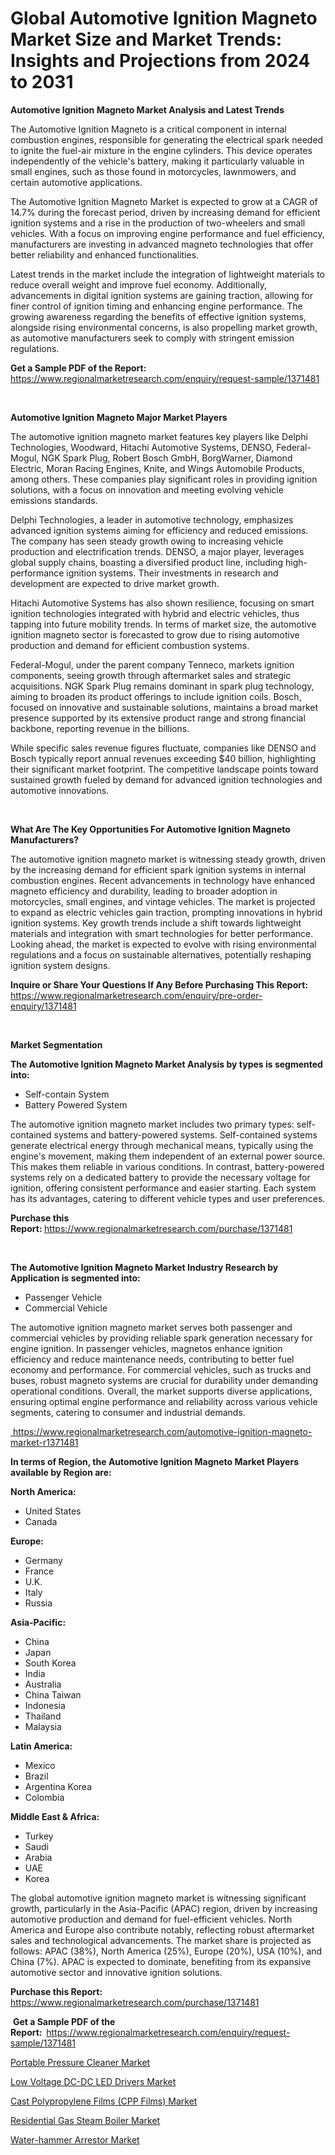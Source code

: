 <p><h1>Global Automotive Ignition Magneto Market Size and Market Trends: Insights and Projections from 2024 to 2031</h1></p><p><strong>Automotive Ignition Magneto Market Analysis and Latest Trends</strong></p>
<p><p>The Automotive Ignition Magneto is a critical component in internal combustion engines, responsible for generating the electrical spark needed to ignite the fuel-air mixture in the engine cylinders. This device operates independently of the vehicle's battery, making it particularly valuable in small engines, such as those found in motorcycles, lawnmowers, and certain automotive applications. </p><p>The Automotive Ignition Magneto Market is expected to grow at a CAGR of 14.7% during the forecast period, driven by increasing demand for efficient ignition systems and a rise in the production of two-wheelers and small vehicles. With a focus on improving engine performance and fuel efficiency, manufacturers are investing in advanced magneto technologies that offer better reliability and enhanced functionalities.</p><p>Latest trends in the market include the integration of lightweight materials to reduce overall weight and improve fuel economy. Additionally, advancements in digital ignition systems are gaining traction, allowing for finer control of ignition timing and enhancing engine performance. The growing awareness regarding the benefits of effective ignition systems, alongside rising environmental concerns, is also propelling market growth, as automotive manufacturers seek to comply with stringent emission regulations.</p></p>
<p><strong>Get a Sample PDF of the Report:&nbsp;</strong> <a href="https://www.regionalmarketresearch.com/enquiry/request-sample/1371481">https://www.regionalmarketresearch.com/enquiry/request-sample/1371481</a></p>
<p>&nbsp;</p>
<p><strong>Automotive Ignition Magneto Major Market Players</strong></p>
<p><p>The automotive ignition magneto market features key players like Delphi Technologies, Woodward, Hitachi Automotive Systems, DENSO, Federal-Mogul, NGK Spark Plug, Robert Bosch GmbH, BorgWarner, Diamond Electric, Moran Racing Engines, Knite, and Wings Automobile Products, among others. These companies play significant roles in providing ignition solutions, with a focus on innovation and meeting evolving vehicle emissions standards.</p><p>Delphi Technologies, a leader in automotive technology, emphasizes advanced ignition systems aiming for efficiency and reduced emissions. The company has seen steady growth owing to increasing vehicle production and electrification trends. DENSO, a major player, leverages global supply chains, boasting a diversified product line, including high-performance ignition systems. Their investments in research and development are expected to drive market growth.</p><p>Hitachi Automotive Systems has also shown resilience, focusing on smart ignition technologies integrated with hybrid and electric vehicles, thus tapping into future mobility trends. In terms of market size, the automotive ignition magneto sector is forecasted to grow due to rising automotive production and demand for efficient combustion systems.</p><p>Federal-Mogul, under the parent company Tenneco, markets ignition components, seeing growth through aftermarket sales and strategic acquisitions. NGK Spark Plug remains dominant in spark plug technology, aiming to broaden its product offerings to include ignition coils. Bosch, focused on innovative and sustainable solutions, maintains a broad market presence supported by its extensive product range and strong financial backbone, reporting revenue in the billions.</p><p>While specific sales revenue figures fluctuate, companies like DENSO and Bosch typically report annual revenues exceeding $40 billion, highlighting their significant market footprint. The competitive landscape points toward sustained growth fueled by demand for advanced ignition technologies and automotive innovations.</p></p>
<p>&nbsp;</p>
<p><strong>What Are The Key Opportunities For Automotive Ignition Magneto Manufacturers?</strong></p>
<p><p>The automotive ignition magneto market is witnessing steady growth, driven by the increasing demand for efficient spark ignition systems in internal combustion engines. Recent advancements in technology have enhanced magneto efficiency and durability, leading to broader adoption in motorcycles, small engines, and vintage vehicles. The market is projected to expand as electric vehicles gain traction, prompting innovations in hybrid ignition systems. Key growth trends include a shift towards lightweight materials and integration with smart technologies for better performance. Looking ahead, the market is expected to evolve with rising environmental regulations and a focus on sustainable alternatives, potentially reshaping ignition system designs.</p></p>
<p><strong>Inquire or Share Your Questions If Any Before Purchasing This Report:</strong> <a href="https://www.regionalmarketresearch.com/enquiry/pre-order-enquiry/1371481">https://www.regionalmarketresearch.com/enquiry/pre-order-enquiry/1371481</a></p>
<p>&nbsp;</p>
<p><strong>Market Segmentation</strong></p>
<p><strong>The Automotive Ignition Magneto Market Analysis by types is segmented into:</strong></p>
<p><ul><li>Self-contain System</li><li>Battery Powered System</li></ul></p>
<p><p>The automotive ignition magneto market includes two primary types: self-contained systems and battery-powered systems. Self-contained systems generate electrical energy through mechanical means, typically using the engine's movement, making them independent of an external power source. This makes them reliable in various conditions. In contrast, battery-powered systems rely on a dedicated battery to provide the necessary voltage for ignition, offering consistent performance and easier starting. Each system has its advantages, catering to different vehicle types and user preferences.</p></p>
<p><strong>Purchase this Report:&nbsp;</strong><a href="https://www.regionalmarketresearch.com/purchase/1371481">https://www.regionalmarketresearch.com/purchase/1371481</a></p>
<p>&nbsp;</p>
<p><strong>The Automotive Ignition Magneto Market Industry Research by Application is segmented into:</strong></p>
<p><ul><li>Passenger Vehicle</li><li>Commercial Vehicle</li></ul></p>
<p><p>The automotive ignition magneto market serves both passenger and commercial vehicles by providing reliable spark generation necessary for engine ignition. In passenger vehicles, magnetos enhance ignition efficiency and reduce maintenance needs, contributing to better fuel economy and performance. For commercial vehicles, such as trucks and buses, robust magneto systems are crucial for durability under demanding operational conditions. Overall, the market supports diverse applications, ensuring optimal engine performance and reliability across various vehicle segments, catering to consumer and industrial demands.</p></p>
<p><a href="https://www.regionalmarketresearch.com/automotive-ignition-magneto-market-r1371481">&nbsp;https://www.regionalmarketresearch.com/automotive-ignition-magneto-market-r1371481</a></p>
<p><strong>In terms of Region, the Automotive Ignition Magneto Market Players available by Region are:</strong></p>
<p>
    <p> <strong> North America: </strong>
        <ul>
            <li>United States</li>
            <li>Canada</li>
        </ul>
        </p> 
    <p> <strong> Europe: </strong>
        <ul>
            <li>Germany</li>
            <li>France</li>
            <li>U.K.</li>
            <li>Italy</li>
            <li>Russia</li>
        </ul>
        </p> 
    <p> <strong> Asia-Pacific: </strong>
        <ul>
            <li>China</li>
            <li>Japan</li>
            <li>South Korea</li>
            <li>India</li>
            <li>Australia</li>
            <li>China Taiwan</li>
            <li>Indonesia</li>
            <li>Thailand</li>
            <li>Malaysia</li>
        </ul>
        </p> 
    <p> <strong> Latin America: </strong>
        <ul>
            <li>Mexico</li>
            <li>Brazil</li>
            <li>Argentina Korea</li>
            <li>Colombia</li>
        </ul>
        </p> 
    <p> <strong> Middle East & Africa: </strong>
        <ul>
            <li>Turkey</li>
            <li>Saudi</li>
            <li>Arabia</li>
            <li>UAE</li>
            <li>Korea</li>
        </ul>
    </p>
    </p>
<p><p>The global automotive ignition magneto market is witnessing significant growth, particularly in the Asia-Pacific (APAC) region, driven by increasing automotive production and demand for fuel-efficient vehicles. North America and Europe also contribute notably, reflecting robust aftermarket sales and technological advancements. The market share is projected as follows: APAC (38%), North America (25%), Europe (20%), USA (10%), and China (7%). APAC is expected to dominate, benefiting from its expansive automotive sector and innovative ignition solutions.</p></p>
<p><strong>Purchase this Report: </strong><a href="https://www.regionalmarketresearch.com/purchase/1371481">https://www.regionalmarketresearch.com/purchase/1371481</a></p>
<p>&nbsp;<strong>Get a Sample PDF of the Report:&nbsp;&nbsp;</strong><a href="https://www.regionalmarketresearch.com/enquiry/request-sample/1371481">https://www.regionalmarketresearch.com/enquiry/request-sample/1371481</a></p>
<p><strong></strong></p>
<p><p><a href="https://www.linkedin.com/pulse/portable-pressure-cleaner-market-trends-analysis--qr5re?trackingId=shu7qpPYQn63fg%2BrPVuPqw%3D%3D">Portable Pressure Cleaner Market</a></p><p><a href="https://medium.com/@uyjtuy6/global-low-voltage-dc-dc-led-drivers-market-sector-types-applications-market-player-strategies-06aa985fb4a2?postPublishedType=repub">Low Voltage DC-DC LED Drivers Market</a></p><p><a href="https://issuu.com/reportprime-2/docs/cast-polypropylene-films-cpp-films-_ac797bff417b9c">Cast Polypropylene Films (CPP Films) Market</a></p><p><a href="https://www.linkedin.com/pulse/future-residential-gas-steam-boiler-market-global-forecast-znbfe?trackingId=R0TeDcBRRuWfWhUzFA98UQ%3D%3D">Residential Gas Steam Boiler Market</a></p><p><a href="https://medium.com/@uyjtuy6/water-hammer-arrestor-market-revolution-2024-2031-market-trends-shaping-the-next-decade-628947060aef?postPublishedType=repub">Water-hammer Arrestor Market</a></p></p>